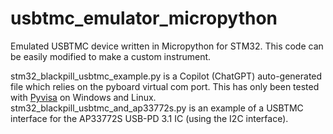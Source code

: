 # usbtmc_emulator_micropython
Emulated USBTMC device written in Micropython for STM32. This code can be easily modified to make a custom instrument.

stm32_blackpill_usbtmc_example.py is a Copilot (ChatGPT) auto-generated file which relies on the pyboard virtual com port. This has only been tested with [Pyvisa](https://pypi.org/project/PyVISA/) on Windows and Linux. stm32_blackpill_usbtmc_and_ap33772s.py is an example of a USBTMC interface for the AP33772S USB-PD 3.1 IC (using the I2C interface). 
